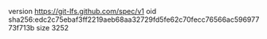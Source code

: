 version https://git-lfs.github.com/spec/v1
oid sha256:edc2c75ebaf3ff2219aeb68aa32729fd5fe62c70fecc76566ac59697773f713b
size 3252
